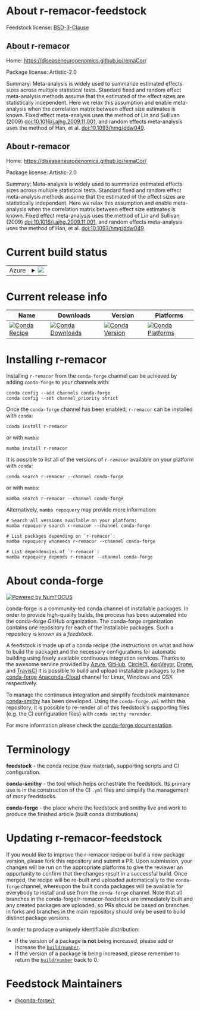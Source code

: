 About r-remacor-feedstock
=========================

Feedstock license: [BSD-3-Clause](https://github.com/conda-forge/r-remacor-feedstock/blob/main/LICENSE.txt)


About r-remacor
---------------

Home: https://diseaseneurogenomics.github.io/remaCor/

Package license: Artistic-2.0

Summary: Meta-analysis is widely used to summarize estimated effects sizes across multiple statistical tests. Standard fixed and random effect meta-analysis methods assume that the estimated of the effect sizes are statistically independent.  Here we relax this assumption and enable meta-analysis when the correlation matrix between effect size estimates is known.  Fixed effect meta-analysis uses the method of Lin and Sullivan (2009) <doi:10.1016/j.ajhg.2009.11.001>, and random effects meta-analysis uses the method of Han, et al. <doi:10.1093/hmg/ddw049>.

About r-remacor
---------------

Home: https://diseaseneurogenomics.github.io/remaCor/

Package license: Artistic-2.0

Summary: Meta-analysis is widely used to summarize estimated effects sizes across multiple statistical tests. Standard fixed and random effect meta-analysis methods assume that the estimated of the effect sizes are statistically independent.  Here we relax this assumption and enable meta-analysis when the correlation matrix between effect size estimates is known.  Fixed effect meta-analysis uses the method of Lin and Sullivan (2009) <doi:10.1016/j.ajhg.2009.11.001>, and random effects meta-analysis uses the method of Han, et al. <doi:10.1093/hmg/ddw049>.

Current build status
====================


<table>
    
  <tr>
    <td>Azure</td>
    <td>
      <details>
        <summary>
          <a href="https://dev.azure.com/conda-forge/feedstock-builds/_build/latest?definitionId=19804&branchName=main">
            <img src="https://dev.azure.com/conda-forge/feedstock-builds/_apis/build/status/r-remacor-feedstock?branchName=main">
          </a>
        </summary>
        <table>
          <thead><tr><th>Variant</th><th>Status</th></tr></thead>
          <tbody><tr>
              <td>linux_64</td>
              <td>
                <a href="https://dev.azure.com/conda-forge/feedstock-builds/_build/latest?definitionId=19804&branchName=main">
                  <img src="https://dev.azure.com/conda-forge/feedstock-builds/_apis/build/status/r-remacor-feedstock?branchName=main&jobName=linux&configuration=linux%20linux_64_" alt="variant">
                </a>
              </td>
            </tr><tr>
              <td>osx_64</td>
              <td>
                <a href="https://dev.azure.com/conda-forge/feedstock-builds/_build/latest?definitionId=19804&branchName=main">
                  <img src="https://dev.azure.com/conda-forge/feedstock-builds/_apis/build/status/r-remacor-feedstock?branchName=main&jobName=osx&configuration=osx%20osx_64_" alt="variant">
                </a>
              </td>
            </tr>
          </tbody>
        </table>
      </details>
    </td>
  </tr>
</table>

Current release info
====================

| Name | Downloads | Version | Platforms |
| --- | --- | --- | --- |
| [![Conda Recipe](https://img.shields.io/badge/recipe-r--remacor-green.svg)](https://anaconda.org/conda-forge/r-remacor) | [![Conda Downloads](https://img.shields.io/conda/dn/conda-forge/r-remacor.svg)](https://anaconda.org/conda-forge/r-remacor) | [![Conda Version](https://img.shields.io/conda/vn/conda-forge/r-remacor.svg)](https://anaconda.org/conda-forge/r-remacor) | [![Conda Platforms](https://img.shields.io/conda/pn/conda-forge/r-remacor.svg)](https://anaconda.org/conda-forge/r-remacor) |

Installing r-remacor
====================

Installing `r-remacor` from the `conda-forge` channel can be achieved by adding `conda-forge` to your channels with:

```
conda config --add channels conda-forge
conda config --set channel_priority strict
```

Once the `conda-forge` channel has been enabled, `r-remacor` can be installed with `conda`:

```
conda install r-remacor
```

or with `mamba`:

```
mamba install r-remacor
```

It is possible to list all of the versions of `r-remacor` available on your platform with `conda`:

```
conda search r-remacor --channel conda-forge
```

or with `mamba`:

```
mamba search r-remacor --channel conda-forge
```

Alternatively, `mamba repoquery` may provide more information:

```
# Search all versions available on your platform:
mamba repoquery search r-remacor --channel conda-forge

# List packages depending on `r-remacor`:
mamba repoquery whoneeds r-remacor --channel conda-forge

# List dependencies of `r-remacor`:
mamba repoquery depends r-remacor --channel conda-forge
```


About conda-forge
=================

[![Powered by
NumFOCUS](https://img.shields.io/badge/powered%20by-NumFOCUS-orange.svg?style=flat&colorA=E1523D&colorB=007D8A)](https://numfocus.org)

conda-forge is a community-led conda channel of installable packages.
In order to provide high-quality builds, the process has been automated into the
conda-forge GitHub organization. The conda-forge organization contains one repository
for each of the installable packages. Such a repository is known as a *feedstock*.

A feedstock is made up of a conda recipe (the instructions on what and how to build
the package) and the necessary configurations for automatic building using freely
available continuous integration services. Thanks to the awesome service provided by
[Azure](https://azure.microsoft.com/en-us/services/devops/), [GitHub](https://github.com/),
[CircleCI](https://circleci.com/), [AppVeyor](https://www.appveyor.com/),
[Drone](https://cloud.drone.io/welcome), and [TravisCI](https://travis-ci.com/)
it is possible to build and upload installable packages to the
[conda-forge](https://anaconda.org/conda-forge) [Anaconda-Cloud](https://anaconda.org/)
channel for Linux, Windows and OSX respectively.

To manage the continuous integration and simplify feedstock maintenance
[conda-smithy](https://github.com/conda-forge/conda-smithy) has been developed.
Using the ``conda-forge.yml`` within this repository, it is possible to re-render all of
this feedstock's supporting files (e.g. the CI configuration files) with ``conda smithy rerender``.

For more information please check the [conda-forge documentation](https://conda-forge.org/docs/).

Terminology
===========

**feedstock** - the conda recipe (raw material), supporting scripts and CI configuration.

**conda-smithy** - the tool which helps orchestrate the feedstock.
                   Its primary use is in the construction of the CI ``.yml`` files
                   and simplify the management of *many* feedstocks.

**conda-forge** - the place where the feedstock and smithy live and work to
                  produce the finished article (built conda distributions)


Updating r-remacor-feedstock
============================

If you would like to improve the r-remacor recipe or build a new
package version, please fork this repository and submit a PR. Upon submission,
your changes will be run on the appropriate platforms to give the reviewer an
opportunity to confirm that the changes result in a successful build. Once
merged, the recipe will be re-built and uploaded automatically to the
`conda-forge` channel, whereupon the built conda packages will be available for
everybody to install and use from the `conda-forge` channel.
Note that all branches in the conda-forge/r-remacor-feedstock are
immediately built and any created packages are uploaded, so PRs should be based
on branches in forks and branches in the main repository should only be used to
build distinct package versions.

In order to produce a uniquely identifiable distribution:
 * If the version of a package **is not** being increased, please add or increase
   the [``build/number``](https://docs.conda.io/projects/conda-build/en/latest/resources/define-metadata.html#build-number-and-string).
 * If the version of a package **is** being increased, please remember to return
   the [``build/number``](https://docs.conda.io/projects/conda-build/en/latest/resources/define-metadata.html#build-number-and-string)
   back to 0.

Feedstock Maintainers
=====================

* [@conda-forge/r](https://github.com/conda-forge/r/)

